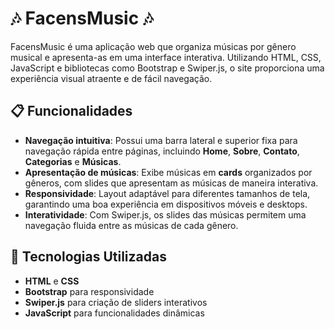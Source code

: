 # 🎶 FacensMusic 🎶

FacensMusic é uma aplicação web que organiza músicas por gênero musical e apresenta-as em uma interface interativa. Utilizando HTML, CSS, JavaScript e bibliotecas como Bootstrap e Swiper.js, o site proporciona uma experiência visual atraente e de fácil navegação.

## 📋 Funcionalidades

- **Navegação intuitiva**: Possui uma barra lateral e superior fixa para navegação rápida entre páginas, incluindo **Home**, **Sobre**, **Contato**, **Categorias** e **Músicas**.
- **Apresentação de músicas**: Exibe músicas em **cards** organizados por gêneros, com slides que apresentam as músicas de maneira interativa.
- **Responsividade**: Layout adaptável para diferentes tamanhos de tela, garantindo uma boa experiência em dispositivos móveis e desktops.
- **Interatividade**: Com Swiper.js, os slides das músicas permitem uma navegação fluida entre as músicas de cada gênero.

## 🚀 Tecnologias Utilizadas

- **HTML** e **CSS**
- **Bootstrap** para responsividade
- **Swiper.js** para criação de sliders interativos
- **JavaScript** para funcionalidades dinâmicas
 
